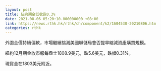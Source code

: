 ```yaml
---
layout: post
title: 紐約期金低收逾0.3%
date: 2021-08-06 05:20:10.000000000 +08:00
link: https://news.rthk.hk/rthk/ch/component/k2/1604538-20210806.htm
categories: rthk
---
```


外圍金價持續偏軟，市場繼續揣測美國聯儲局會否提早縮減資產購買規模。

紐約12月期金收市報每盎士1808.9美元，跌5.6美元，跌幅0.31%。

現貨金在1803美元附近。
